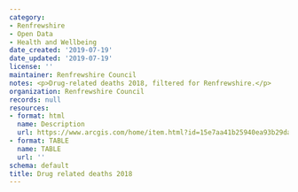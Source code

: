 ```yaml
---
category:
- Renfrewshire
- Open Data
- Health and Wellbeing
date_created: '2019-07-19'
date_updated: '2019-07-19'
license: ''
maintainer: Renfrewshire Council
notes: <p>Drug-related deaths 2018, filtered for Renfrewshire.</p>
organization: Renfrewshire Council
records: null
resources:
- format: html
  name: Description
  url: https://www.arcgis.com/home/item.html?id=15e7aa41b25940ea93b29da0158b2411
- format: TABLE
  name: TABLE
  url: ''
schema: default
title: Drug related deaths 2018
---
```

